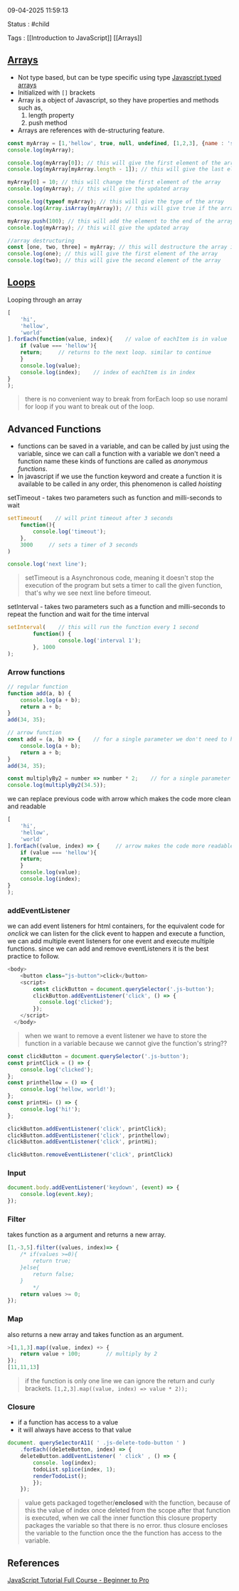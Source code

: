 09-04-2025 11:59:13

Status : #child 

Tags : [[Introduction to JavaScript]] [[Arrays]] 

## [Arrays](https://developer.mozilla.org/en-US/docs/Web/JavaScript/Reference/Global_Objects/Array)

- Not type based, but can be type specific using type [Javascript typed arrays](https://developer.mozilla.org/en-US/docs/Web/JavaScript/Guide/Typed_arrays)
- Initialized with `[]` brackets
- Array is a object of Javascript, so they have properties and methods such as,
	1. length property
	2. push method 
-  Arrays are references with de-structuring feature.

```javascript
const myArray = [1,'hellow', true, null, undefined, [1,2,3], {name : 'socks'}]; // this is an array with different data types
console.log(myArray); 

console.log(myArray[0]); // this will give the first element of the array
console.log(myArray[myArray.length - 1]); // this will give the last element of the array

myArray[0] = 10; // this will change the first element of the array
console.log(myArray); // this will give the updated array

console.log(typeof myArray); // this will give the type of the array
console.log(Array.isArray(myArray)); // this will give true if the array is an array

myArray.push(100); // this will add the element to the end of the array
console.log(myArray); // this will give the updated array

//array destructuring
const [one, two, three] = myArray; // this will destructure the array into three variables
console.log(one); // this will give the first element of the array
console.log(two); // this will give the second element of the array     
```

## [Loops](https://developer.mozilla.org/en-US/docs/Web/JavaScript/Guide/Loops_and_iteration)

Looping through an array

```javascript
[
	'hi',
	'hellow',
	'world'
].forEach(function(value, index){    // value of eachItem is in value
	if (value === 'hellow'){
	return;     // returns to the next loop. similar to continue 
	}
	console.log(value);
	console.log(index);    // index of eachItem is in index
}
);
```

> there is no convenient way to break from forEach loop so use noraml for loop if you want to break out of the loop.
## Advanced Functions

- functions can be saved in a variable, and can be called by just using the variable, since we can call a function with a variable we don't need a function name these kinds of functions are called as *anonymous functions*.
- In javascript if we use the function keyword and create a function it is available to be called in any order, this phenomenon is called *hoisting*

setTimeout - takes two parameters such as function and milli-seconds to wait

```javascript
setTimeout(    // will print timeout after 3 seconds
	function(){
		console.log('timeout');
	},
	3000     // sets a timer of 3 seconds
)

console.log('next line');
```

> setTimeout is a Asynchronous code, meaning it doesn't stop the execution of the program but sets a timer to call the given function, that's why we see next line before timeout. 

setInterval - takes two parameters such as a function and milli-seconds to repeat the function and wait for the time interval

```javascript
setInterval(    // this will run the function every 1 second
		function() {
				console.log('interval 1');
		}, 1000
);
```

### Arrow functions

```javascript
// regular function
function add(a, b) {
	console.log(a + b);    
	return a + b;  
}
add(34, 35);
```

```javascript
// arrow function
const add = (a, b) => {    // for a single parameter we don't need to have the brackets
	console.log(a + b);    
	return a + b;  
}
add(34, 35); 
```

```javascript
const multiplyBy2 = number => number * 2;    // for a single parameter and single line functions we don't need to have the brackets
console.log(multiplyBy2(34.5));
```

we can replace previous code with arrow which makes the code more clean and readable

```javascript
[
	'hi',
	'hellow',
	'world'
].forEach((value, index) => {     // arrow makes the code more readable
	if (value === 'hellow'){
	return;    
	}
	console.log(value);
	console.log(index);    
}
);
```

### addEventListener

we can add event listeners for html containers, for the equivalent code for *onclick* we can listen for the click event to happen and execute a function, we can add multiple event listeners for one event and execute multiple functions. since we can add and remove eventListeners it is the best practice to follow.

```javascript
<body>
    <button class="js-button">click</button>
    <script>
        const clickButton = document.querySelector('.js-button');
        clickButton.addEventListener('click', () => {
          console.log('clicked');
        });
    </script>
  </body>
```

> when we want to remove a event listener we have to store the function in a variable because we cannot give the function's string?? 

``` javascript
const clickButton = document.querySelector('.js-button');
const printClick = () => {
	console.log('clicked');
};
const printhellow = () => {
	console.log('hellow, world!');
};
const printHi= () => {
	console.log('hi!');
};

clickButton.addEventListener('click', printClick);
clickButton.addEventListener('click', printhellow);
clickButton.addEventListener('click', printHi);

clickButton.removeEventListener('click', printClick)
```

### Input 

```javascript
document.body.addEventListener('keydown', (event) => {
	console.log(event.key);
});
```

### Filter

takes function as a argument and returns a new array.

```javascript
[1,-3,5].filter((values, index)=> {
	/* if(values >=0){
		return true;
	}else{
		return false;
	}
		*/
	return values >= 0;
});
```

### Map

also returns a new array and takes function as an argument.

```javascript
>[1,1,3].map((value, index) +> {
	return value + 100;        // multiply by 2
});
[11,11,13]

```

> if the function is only one line we can ignore the return and curly brackets. `[1,2,3].map((value, index) => value * 2));` 

### Closure

- if a function has access to a value
- it will always have  access to  that value

```javascript
document. querySe1ectorA11( ' .js-delete-todo-button ' )
	.forEach((de1eteButton, index) => {
	deleteButton.addEventListener( ' click' , () => {
		console. log(index);
		todoList.sp1ice(index, 1);
		renderTodoList();
		});
	});
```

> value gets packaged together/**enclosed** with the function, because of this the value of index once deleted from the scope after that function is executed, when we call the inner function this closure property packages the variable so that there is no error. thus closure encloses the variable to the function once the the function has access to the variable.

## References

[JavaScript Tutorial Full Course - Beginner to Pro](https://youtu.be/EerdGm-ehJQ?si=YiniT8Ii1jJ32Jn6)

